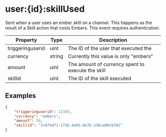 # user:{id}:skillUsed

Sent when a user uses an ember skill on a channel. This happens as the result of a Skill action that costs Embers. This event requires authentication.

| Property                |  Type  | Description                                                                |
| ----------------------- | ------ | -------------------------------------------------------------------------- |
| triggeringuserid        | uint   | The ID of the user that executed the                                       |
| currency                | string | Currently this value is only "embers"                                      |
| amount                  | uint   | The amount of currency spent to execute the skill                          |
| skillid                 | uint   | The ID of the skill executed                                               |

## Examples

```json
{
	"triggeringuserid": 12345,
	"currency": "embers",
	"amount": 50,
	"skillid": "3c8f4d71-1736-4e03-8e7b-13bca00cbf82"
}
